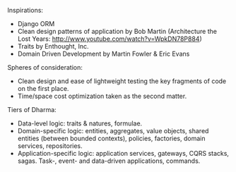 Inspirations:
* Django ORM
* Clean design patterns of application by Bob Martin (Architecture the Lost Years: http://www.youtube.com/watch?v=WpkDN78P884)
* Traits by Enthought, Inc.
* Domain Driven Development by Martin Fowler & Eric Evans

Spheres of consideration:
* Clean design and ease of lightweight testing the key fragments of code on the first place.
* Time/space cost optimization taken as the second matter.

Tiers of Dharma:
* Data-level logic: traits & natures, formulae.
* Domain-specific logic: entities, aggregates, value objects, shared entities (between bounded contexts), policies, factories, domain services, repositories.
* Application-specific logic: application services, gateways, CQRS stacks, sagas. Task-, event- and data-driven applications, commands.
